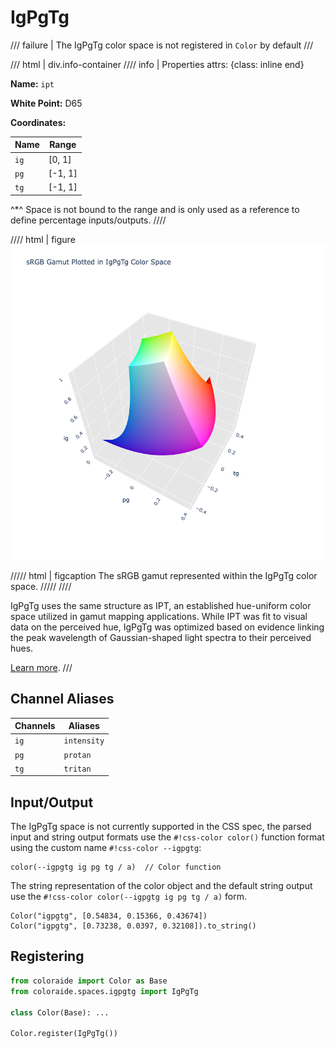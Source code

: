 # IgPgTg

/// failure | The IgPgTg color space is not registered in `Color` by default
///

/// html | div.info-container
//// info | Properties
    attrs: {class: inline end}

**Name:** `ipt`

**White Point:** D65

**Coordinates:**

Name | Range
---- | -----
`ig` | [0, 1]
`pg` | [-1, 1]
`tg` | [-1, 1]

^\*^ Space is not bound to the range and is only used as a reference to define percentage inputs/outputs.
////

//// html | figure
![IgPgTg](../images/igpgtg-3d.png)

///// html | figcaption
The sRGB gamut represented within the IgPgTg color space.
/////
////

IgPgTg uses the same structure as IPT, an established hue-uniform color space utilized in gamut mapping applications.
While IPT was fit to visual data on the perceived hue, IgPgTg was optimized based on evidence linking the peak
wavelength of Gaussian-shaped light spectra to their perceived hues.

[Learn more](https://www.researchgate.net/publication/21677980_Development_and_Testing_of_a_Color_Space_IPT_with_Improved_Hue_Uniformity.).
///

## Channel Aliases

Channels | Aliases
-------- | -------
`ig`     | `intensity`
`pg`     | `protan`
`tg`     | `tritan`

## Input/Output

The IgPgTg space is not currently supported in the CSS spec, the parsed input and string output formats use the
`#!css-color color()` function format using the custom name `#!css-color --igpgtg`:

```css-color
color(--igpgtg ig pg tg / a)  // Color function
```

The string representation of the color object and the default string output use the
`#!css-color color(--igpgtg ig pg tg / a)` form.

```playground
Color("igpgtg", [0.54834, 0.15366, 0.43674])
Color("igpgtg", [0.73238, 0.0397, 0.32108]).to_string()
```

## Registering

```py
from coloraide import Color as Base
from coloraide.spaces.igpgtg import IgPgTg

class Color(Base): ...

Color.register(IgPgTg())
```
